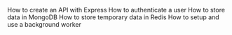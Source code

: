 How to create an API with Express
How to authenticate a user
How to store data in MongoDB
How to store temporary data in Redis
How to setup and use a background worker

